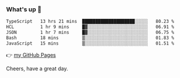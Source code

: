 ### What's up 👋

<!--START_SECTION:waka-->

```txt
TypeScript   13 hrs 21 mins  ████████████████████░░░░░   80.23 %
HCL          1 hr 9 mins     █▓░░░░░░░░░░░░░░░░░░░░░░░   06.91 %
JSON         1 hr 7 mins     █▓░░░░░░░░░░░░░░░░░░░░░░░   06.75 %
Bash         18 mins         ▒░░░░░░░░░░░░░░░░░░░░░░░░   01.83 %
JavaScript   15 mins         ▒░░░░░░░░░░░░░░░░░░░░░░░░   01.51 %
```

<!--END_SECTION:waka-->

👉 [my GitHub Pages](https://ykzhukian.github.io)

Cheers, have a great day.

